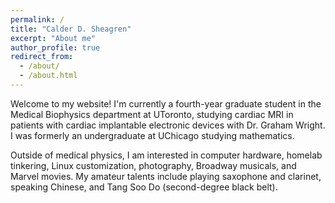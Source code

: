 ```yaml
---
permalink: /
title: "Calder D. Sheagren"
excerpt: "About me"
author_profile: true
redirect_from: 
  - /about/
  - /about.html
---
```



Welcome to my website! I'm currently a fourth-year graduate student in the Medical Biophysics department at UToronto, studying cardiac MRI in patients with cardiac implantable electronic devices with Dr. Graham Wright. I was formerly an undergraduate at UChicago studying mathematics.

Outside of medical physics, I am interested in computer hardware, homelab tinkering, Linux customization, photography, Broadway musicals, and Marvel movies. My amateur talents include playing saxophone and clarinet, speaking Chinese, and Tang Soo Do (second-degree black belt).
